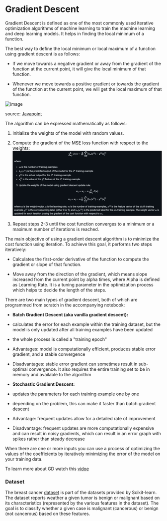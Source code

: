# Gradient Descent 

Gradient Descent is defined as one of the most commonly used iterative optimization algorithms of machine learning to train the machine learning and deep learning models. It helps in finding the local minimum of a function.

The best way to define the local minimum or local maximum of a function using gradient descent is as follows:

*   If we move towards a negative gradient or away from the gradient of the function at the current point, it will give the     local minimum of that function.

*   Whenever we move towards a positive gradient or towards the gradient of the function at the current point, we will get the local maximum of that function.

![image](https://static.javatpoint.com/tutorial/machine-learning/images/gradient-descent-in-machine-learning1.png)

source: [Javapoint](https://www.javatpoint.com/gradient-descent-in-machine-learning)

The algorithm can be expressed mathematically as follows:

1.  Initialize the weights of the model with random values.

2.  Compute the gradient of the MSE loss function with respect to the weights:
![image](Images/Gradient_descent.png)



4. Repeat steps 2-3 until the cost function converges to a minimum or a maximum number of iterations is reached.


The main objective of using a gradient descent algorithm is to minimize the cost function using iteration. To achieve this goal, it performs two steps iteratively:

*   Calculates the first-order derivative of the function to compute the gradient or slope of that function.

*    Move away from the direction of the gradient, which means slope increased from the current point by alpha times, where Alpha is defined as Learning Rate. It is a tuning parameter in the optimization process which helps to decide the length of the steps.

There are two main types of gradient descent, both of which are programmed from scratch in the accompanying notebook:

*   **Batch Gradient Descent (aka vanilla gradient descent):**

*   calculates the error for each example within the training dataset, but the model is only updated after all training examples have been updated 
*   the whole process is called a "training epoch"
*   Advantages: model is computationally efficient, produces stable error gradient, and a stable convergence
*   Disadvantages: stable error gradient can sometimes result in sub-optimal convergence. It also requires the entire training  set to be in memory and available to the algorithm

*   **Stochastic Gradient Descent:**

*   updates the parameters for each training example one by one
*   depending on the problem, this can make it faster than batch gradient descent
*   Advantage: frequent updates allow for a detailed rate of improvement
*   Disadvantage: frequent updates are more computationally expensive and can result in noisy gradients, which can result in an error graph with spikes rather than steady decrease

When there are one or more inputs you can use a process of optimizing the values of the coefficients by iteratively minimizing the error of the model on your training data.


To learn more about GD watch this [vidoe](https://www.youtube.com/watch?v=IHZwWFHWa-w&t=416s&ab_channel=3Blue1Brown)

### Dataset

The breast cancer [dataset](https://archive.ics.uci.edu/dataset/17/breast+cancer+wisconsin+diagnostic) is part of the datasets provided by Scikit-learn. The dataset reports weather a given tumor is benign or malignant based on its characteristics (represented by the various features in the dataset). The goal is to classify whether a given case is malignant (cancerous) or benign (not cancerous) based on these features.

